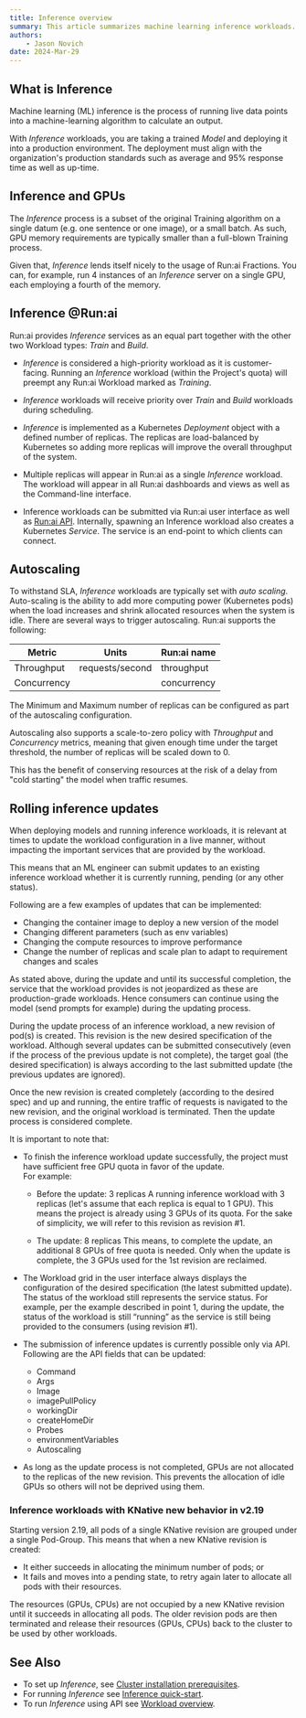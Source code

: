 ```yaml
---
title: Inference overview
summary: This article summarizes machine learning inference workloads.
authors:
    - Jason Novich
date: 2024-Mar-29
---
```


## What is Inference

Machine learning (ML) inference is the process of running live data points into a machine-learning algorithm to calculate an output.

With *Inference* workloads, you are taking a trained *Model* and deploying it into a production environment. The deployment must align with the organization's production standards such as average and 95% response time as well as up-time.

## Inference and GPUs

The *Inference* process is a subset of the original Training algorithm on a single datum (e.g. one sentence or one image), or a small batch. As such, GPU memory requirements are typically smaller than a full-blown Training process.

Given that, *Inference* lends itself nicely to the usage of Run:ai Fractions. You can, for example, run 4 instances of an *Inference* server on a single GPU, each employing a fourth of the memory.

## Inference @Run:ai

Run:ai provides *Inference* services as an equal part together with the other two Workload types: *Train* and *Build*.

* *Inference* is considered a high-priority workload as it is customer-facing. Running an *Inference* workload (within the Project's quota) will preempt any Run:ai Workload marked as *Training*.

* *Inference* workloads will receive priority over *Train* and *Build* workloads during scheduling.

* *Inference* is implemented as a Kubernetes *Deployment* object with a defined number of replicas. The replicas are load-balanced by Kubernetes so adding more replicas will improve the overall throughput of the system.

* Multiple replicas will appear in Run:ai as a single *Inference* workload. The workload will appear in all Run:ai dashboards and views as well as the Command-line interface.

* Inference workloads can be submitted via Run:ai user interface as well as [Run:ai API](../../developer/cluster-api/workload-overview-dev.md). Internally, spawning an Inference workload also creates a Kubernetes *Service*. The service is an end-point to which clients can connect.

## Autoscaling

To withstand SLA, *Inference* workloads are typically set with *auto scaling*. Auto-scaling is the ability to add more computing power (Kubernetes pods) when the load increases and shrink allocated resources when the system is idle.
There are several ways to trigger autoscaling. Run:ai supports the following:

| Metric          | Units        |   Run:ai name   |
|-----------------|--------------|-----------------|
| Throughput      | requests/second | throughput |
| Concurrency     |              |    concurrency  |

The Minimum and Maximum number of replicas can be configured as part of the autoscaling configuration.

Autoscaling also supports a scale-to-zero policy with *Throughput* and *Concurrency* metrics, meaning that given enough time under the target threshold, the number of replicas will be scaled down to 0.

This has the benefit of conserving resources at the risk of a delay from "cold starting" the model when traffic resumes.

## Rolling inference updates

When deploying models and running inference workloads, it is relevant at times to update the workload configuration in a live manner, without impacting the important services that are provided by the workload.

This means that an ML engineer can submit updates to an existing inference workload whether it is currently running, pending (or any other status).

Following are a few examples of updates that can be implemented:

* Changing the container image to deploy a new version of the model  
* Changing different parameters (such as env variables)  
* Changing the compute resources to improve performance  
* Change the number of replicas and scale plan to adapt to requirement changes and scales

As stated above, during the update and until its successful completion, the service that the workload provides is not jeopardized as these are production-grade workloads. Hence consumers can continue using the model (send prompts for example) during the updating process.

During the update process of an inference workload, a new revision of pod(s) is created. This revision is the new desired specification of the workload. Although several updates can be submitted consecutively (even if the process of the previous update is not complete), the target goal (the desired specification) is always according to the last submitted update (the previous updates are ignored).

Once the new revision is created completely (according to the desired spec) and up and running, the entire traffic of requests is navigated to the new revision, and the original workload is terminated. Then the update process is considered complete.

It is important to note that:

* To finish the inference workload update successfully, the project must have sufficient free GPU quota in favor of the update.  
  For example:  
    * Before the update: 3 replicas A running inference workload with 3 replicas (let's assume that each replica is equal to 1 GPU). This means the project is already using 3 GPUs of its quota. For the sake of simplicity, we will refer to this revision as revision #1.

    * The update: 8 replicas This means, to complete the update, an additional 8 GPUs of free quota is needed. Only when the update is complete, the 3 GPUs used for the 1st revision are reclaimed.

* The Workload grid in the user interface always displays the configuration of the desired specification (the latest submitted update). The status of the workload still represents the service status. For example, per the example described in point 1, during the update, the status of the workload is still “running” as the service is still being provided to the consumers (using revision #1).

* The submission of inference updates is currently possible only via API. Following are the API fields that can be updated:  
    * Command  
    * Args  
    * Image  
    * imagePullPolicy  
    * workingDir  
    * createHomeDir  
    * Probes  
    * environmentVariables  
    * Autoscaling

* As long as the update process is not completed, GPUs are not allocated to the replicas of the new revision. This prevents the allocation of idle GPUs so others will not be deprived using them.


### Inference workloads with KNative new behavior in v2.19

Starting version 2.19, all pods of a single KNative revision are grouped under a single Pod-Group. This means that when a new KNative revision is created:

* It either succeeds in allocating the minimum number of pods; or 
* It fails and moves into a pending state, to retry again later to allocate all pods with their resources. 

The resources (GPUs, CPUs) are not occupied by a new KNative revision until it succeeds in allocating all pods. The older revision pods are then terminated and release their resources (GPUs, CPUs) back to the cluster to be used by other workloads.

## See Also

* To set up *Inference*, see [Cluster installation prerequisites](../../admin/runai-setup/cluster-setup/cluster-prerequisites.md#inference).
* For running *Inference* see [Inference quick-start](../../Researcher/Walkthroughs/quickstart-inference.md).
* To run *Inference* using API see [Workload overview](../../developer/cluster-api/workload-overview-dev.md).
